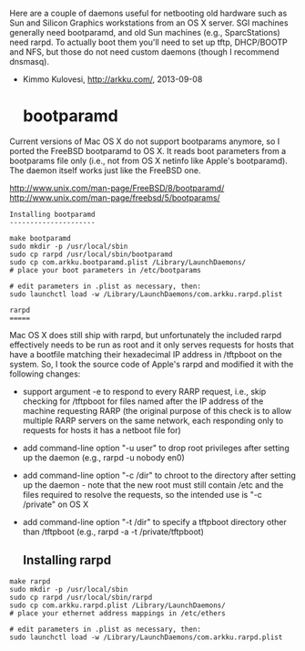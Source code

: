 Here are a couple of daemons useful for netbooting old hardware such as
Sun and Silicon Graphics workstations from an OS X server. SGI machines
generally need bootparamd, and old Sun machines (e.g., SparcStations) need
rarpd. To actually boot them you'll need to set up tftp, DHCP/BOOTP and NFS,
but those do not need custom daemons (though I recommend dnsmasq).

- Kimmo Kulovesi, http://arkku.com/, 2013-09-08


    bootparamd
    ==========

Current versions of Mac OS X do not support bootparams anymore, so I
ported the FreeBSD bootparamd to OS X. It reads boot parameters from
a bootparams file only (i.e., not from OS X netinfo like Apple's bootparamd).
The daemon itself works just like the FreeBSD one.

http://www.unix.com/man-page/FreeBSD/8/bootparamd/
http://www.unix.com/man-page/freebsd/5/bootparams/

    Installing bootparamd
    ---------------------

```
make bootparamd
sudo mkdir -p /usr/local/sbin
sudo cp rarpd /usr/local/sbin/bootparamd
sudo cp com.arkku.bootparamd.plist /Library/LaunchDaemons/
# place your boot parameters in /etc/bootparams

# edit parameters in .plist as necessary, then:
sudo launchctl load -w /Library/LaunchDaemons/com.arkku.rarpd.plist
```

    rarpd
    =====

Mac OS X does still ship with rarpd, but unfortunately the included
rarpd effectively needs to be run as root and it only serves requests
for hosts that have a bootfile matching their hexadecimal IP address
in /tftpboot on the system. So, I took the source code of Apple's
rarpd and modified it with the following changes:

* support argument -e to respond to every RARP request, i.e.,
  skip checking for /tftpboot for files named after the IP
  address of the machine requesting RARP (the original purpose
  of this check is to allow multiple RARP servers on the same
  network, each responding only to requests for hosts it has
  a netboot file for)

* add command-line option "-u user" to drop root privileges
  after setting up the daemon (e.g., rarpd -u nobody en0)

* add command-line option "-c /dir" to chroot to the directory
  after setting up the daemon - note that the new root must still
  contain /etc and the files required to resolve the requests,
  so the intended use is "-c /private" on OS X

* add command-line option "-t /dir" to specify a tftpboot
  directory other than /tftpboot (e.g., rarpd -a -t /private/tftpboot)

    Installing rarpd
    ----------------

```
make rarpd
sudo mkdir -p /usr/local/sbin
sudo cp rarpd /usr/local/sbin/rarpd
sudo cp com.arkku.rarpd.plist /Library/LaunchDaemons/
# place your ethernet address mappings in /etc/ethers

# edit parameters in .plist as necessary, then:
sudo launchctl load -w /Library/LaunchDaemons/com.arkku.rarpd.plist
```

